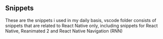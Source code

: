 ## Snippets

These are the snippets i used in my daily basis, vscode folder consists of
snippets that are related to React Native only, including snippets for React Native, Reanimated 2 and React Native Navigation (RNN)
